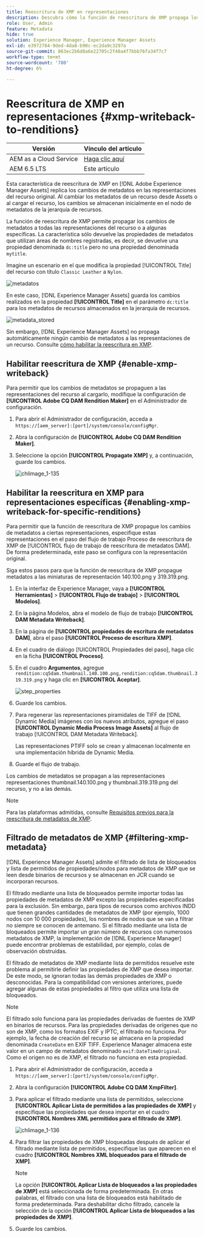 ```yaml
---
title: Reescritura de XMP en representaciones
description: Descubra cómo la función de reescritura de XMP propaga los cambios de metadatos de un recurso a todas las representaciones del recurso o a algunas específicas.
role: User, Admin
feature: Metadata
hide: true
solution: Experience Manager, Experience Manager Assets
exl-id: e3972784-9ded-4da8-b90c-ec2da9c3297a
source-git-commit: 863ec2b6d8a6e22705c2f48a4f7bbb76fa34f7c7
workflow-type: tm+mt
source-wordcount: '780'
ht-degree: 6%

---
```


# Reescritura de XMP en representaciones {#xmp-writeback-to-renditions}

| Versión | Vínculo del artículo |
| -------- | ---------------------------- |
| AEM as a Cloud Service | [Haga clic aquí](https://experienceleague.adobe.com/docs/experience-manager-cloud-service/content/assets/admin/xmp-metadata.html?lang=es) |
| AEM 6.5 LTS | Este artículo |

Esta característica de reescritura de XMP en [!DNL Adobe Experience Manager Assets] replica los cambios de metadatos en las representaciones del recurso original. Al cambiar los metadatos de un recurso desde Assets o al cargar el recurso, los cambios se almacenan inicialmente en el nodo de metadatos de la jerarquía de recursos.

La función de reescritura de XMP permite propagar los cambios de metadatos a todas las representaciones del recurso o a algunas específicas. La característica sólo devuelve las propiedades de metadatos que utilizan áreas de nombres registradas, es decir, se devuelve una propiedad denominada `dc:title` pero no una propiedad denominada `mytitle`.

Imagine un escenario en el que modifica la propiedad [!UICONTROL Title] del recurso con título `Classic Leather` a `Nylon`.

![metadatos](assets/metadata.png)

En este caso, [!DNL Experience Manager Assets] guarda los cambios realizados en la propiedad **[!UICONTROL Title]** en el parámetro `dc:title` para los metadatos de recursos almacenados en la jerarquía de recursos.

![metadata_stored](assets/metadata_stored.png)

Sin embargo, [!DNL Experience Manager Assets] no propaga automáticamente ningún cambio de metadatos a las representaciones de un recurso. Consulte [cómo habilitar la reescritura en XMP](#enable-xmp-writeback).

## Habilitar reescritura de XMP {#enable-xmp-writeback}

Para permitir que los cambios de metadatos se propaguen a las representaciones del recurso al cargarlo, modifique la configuración de **[!UICONTROL Adobe CQ DAM Rendition Maker]** en el Administrador de configuración.

1. Para abrir el Administrador de configuración, acceda a `https://[aem_server]:[port]/system/console/configMgr`.
1. Abra la configuración de **[!UICONTROL Adobe CQ DAM Rendition Maker]**.
1. Seleccione la opción **[!UICONTROL Propagate XMP]** y, a continuación, guarde los cambios.

   ![chlimage_1-135](assets/chlimage_1-346.png)

## Habilitar la reescritura en XMP para representaciones específicas {#enabling-xmp-writeback-for-specific-renditions}

Para permitir que la función de reescritura de XMP propague los cambios de metadatos a ciertas representaciones, especifique estas representaciones en el paso del flujo de trabajo Proceso de reescritura de XMP de [!UICONTROL flujo de trabajo de reescritura de metadatos DAM]. De forma predeterminada, este paso se configura con la representación original.

Siga estos pasos para que la función de reescritura de XMP propague metadatos a las miniaturas de representación 140.100.png y 319.319.png.

1. En la interfaz de Experience Manager, vaya a **[!UICONTROL Herramientas]** > **[!UICONTROL Flujo de trabajo]** > **[!UICONTROL Modelos]**.
1. En la página Modelos, abra el modelo de flujo de trabajo **[!UICONTROL DAM Metadata Writeback]**.
1. En la página de **[!UICONTROL propiedades de escritura de metadatos DAM]**, abra el paso **[!UICONTROL Proceso de escritura XMP]**.
1. En el cuadro de diálogo [!UICONTROL Propiedades del paso], haga clic en la ficha **[!UICONTROL Proceso]**.
1. En el cuadro **Argumentos**, agregue `rendition:cq5dam.thumbnail.140.100.png,rendition:cq5dam.thumbnail.319.319.png` y haga clic en **[!UICONTROL Aceptar]**.

   ![step_properties](assets/step_properties.png)

1. Guarde los cambios.
1. Para regenerar las representaciones piramidales de TIFF de [!DNL Dynamic Media] imágenes con los nuevos atributos, agregue el paso **[!UICONTROL Dynamic Media Process Image Assets]** al flujo de trabajo [!UICONTROL DAM Metadata Writeback].

   Las representaciones PTIFF solo se crean y almacenan localmente en una implementación híbrida de Dynamic Media.

1. Guarde el flujo de trabajo.

Los cambios de metadatos se propagan a las representaciones representaciones thumbnail.140.100.png y thumbnail.319.319.png del recurso, y no a las demás.

>[!NOTE]
>
>Para las plataformas admitidas, consulte [Requisitos previos para la reescritura de metadatos de XMP](/help/sites-deploying/technical-requirements.md#requirements-for-aem-assets-xmp-metadata-write-back).

## Filtrado de metadatos de XMP {#filtering-xmp-metadata}

[!DNL Experience Manager Assets] admite el filtrado de lista de bloqueados y lista de permitidos de propiedades/nodos para metadatos de XMP que se leen desde binarios de recursos y se almacenan en JCR cuando se incorporan recursos.

El filtrado mediante una lista de bloqueados permite importar todas las propiedades de metadatos de XMP excepto las propiedades especificadas para la exclusión. Sin embargo, para tipos de recursos como archivos INDD que tienen grandes cantidades de metadatos de XMP (por ejemplo, 1000 nodos con 10 000 propiedades), los nombres de nodos que se van a filtrar no siempre se conocen de antemano. Si el filtrado mediante una lista de bloqueados permite importar un gran número de recursos con numerosos metadatos de XMP, la implementación de [!DNL Experience Manager] puede encontrar problemas de estabilidad, por ejemplo, colas de observación obstruidas.

El filtrado de metadatos de XMP mediante lista de permitidos resuelve este problema al permitirle definir las propiedades de XMP que desea importar. De este modo, se ignoran todas las demás propiedades de XMP o desconocidas. Para la compatibilidad con versiones anteriores, puede agregar algunas de estas propiedades al filtro que utiliza una lista de bloqueados.

>[!NOTE]
>
>El filtrado solo funciona para las propiedades derivadas de fuentes de XMP en binarios de recursos. Para las propiedades derivadas de orígenes que no son de XMP, como los formatos EXIF y IPTC, el filtrado no funciona. Por ejemplo, la fecha de creación del recurso se almacena en la propiedad denominada `CreateDate` en EXIF TIFF. Experience Manager almacena este valor en un campo de metadatos denominado `exif:DateTimeOriginal`. Como el origen no es de XMP, el filtrado no funciona en esta propiedad.

1. Para abrir el Administrador de configuración, acceda a `https://[aem_server]:[port]/system/console/configMgr`.
1. Abra la configuración **[!UICONTROL Adobe CQ DAM XmpFilter]**.
1. Para aplicar el filtrado mediante una lista de permitidos, seleccione **[!UICONTROL Aplicar Lista de permitidos a las propiedades de XMP]** y especifique las propiedades que desea importar en el cuadro **[!UICONTROL Nombres XML permitidos para el filtrado de XMP]**.

   ![chlimage_1-136](assets/chlimage_1-347.png)

1. Para filtrar las propiedades de XMP bloqueadas después de aplicar el filtrado mediante lista de permitidos, especifique las que aparecen en el cuadro **[!UICONTROL Nombres XML bloqueados para el filtrado de XMP]**.

   >[!NOTE]
   >
   >La opción **[!UICONTROL Aplicar Lista de bloqueados a las propiedades de XMP]** está seleccionada de forma predeterminada. En otras palabras, el filtrado con una lista de bloqueados está habilitado de forma predeterminada. Para deshabilitar dicho filtrado, cancele la selección de la opción **[!UICONTROL Aplicar Lista de bloqueados a las propiedades de XMP]**.

1. Guarde los cambios.
